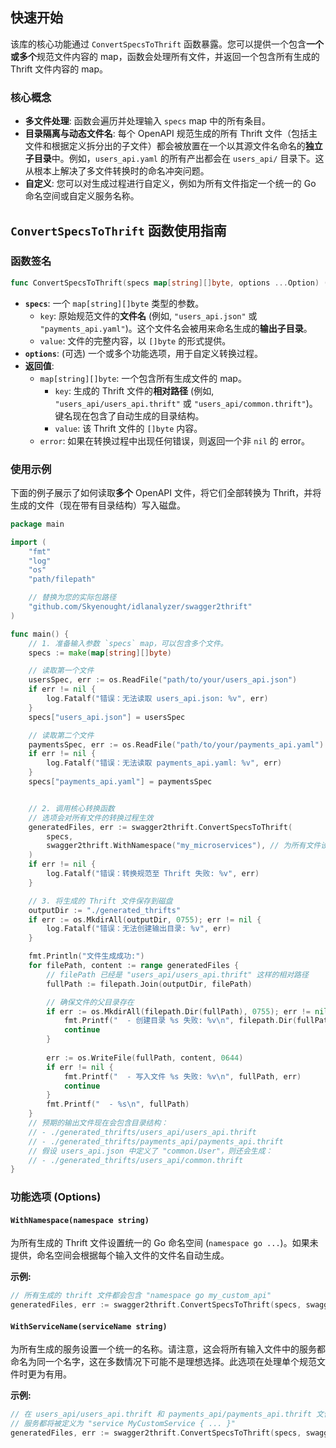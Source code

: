 ## 快速开始

该库的核心功能通过 `ConvertSpecsToThrift` 函数暴露。您可以提供一个包含**一个或多个**规范文件内容的 map，函数会处理所有文件，并返回一个包含所有生成的 Thrift 文件内容的 map。

### 核心概念

-   **多文件处理**: 函数会遍历并处理输入 `specs` map 中的所有条目。
-   **目录隔离与动态文件名**: 每个 OpenAPI 规范生成的所有 Thrift 文件（包括主文件和根据定义拆分出的子文件）都会被放置在一个以其源文件名命名的**独立子目录**中。例如，`users_api.yaml` 的所有产出都会在 `users_api/` 目录下。这从根本上解决了多文件转换时的命名冲突问题。
-   **自定义**: 您可以对生成过程进行自定义，例如为所有文件指定一个统一的 Go 命名空间或自定义服务名称。

## `ConvertSpecsToThrift` 函数使用指南

### 函数签名
```go
func ConvertSpecsToThrift(specs map[string][]byte, options ...Option) (map[string][]byte, error)
```

-   **`specs`**: 一个 `map[string][]byte` 类型的参数。
    -   `key`: 原始规范文件的**文件名** (例如, `"users_api.json"` 或 `"payments_api.yaml"`)。这个文件名会被用来命名生成的**输出子目录**。
    -   `value`: 文件的完整内容，以 `[]byte` 的形式提供。
-   **`options`**: (可选) 一个或多个功能选项，用于自定义转换过程。
-   **返回值**:
    -   `map[string][]byte`: 一个包含所有生成文件的 map。
        -   `key`: 生成的 Thrift 文件的**相对路径** (例如, `"users_api/users_api.thrift"` 或 `"users_api/common.thrift"`)。键名现在包含了自动生成的目录结构。
        -   `value`: 该 Thrift 文件的 `[]byte` 内容。
    -   `error`: 如果在转换过程中出现任何错误，则返回一个非 `nil` 的 error。

### 使用示例

下面的例子展示了如何读取**多个** OpenAPI 文件，将它们全部转换为 Thrift，并将生成的文件（现在带有目录结构）写入磁盘。

```go
package main

import (
	"fmt"
	"log"
	"os"
	"path/filepath"

	// 替换为您的实际包路径
	"github.com/Skyenought/idlanalyzer/swagger2thrift"
)

func main() {
	// 1. 准备输入参数 `specs` map，可以包含多个文件。
	specs := make(map[string][]byte)

	// 读取第一个文件
	usersSpec, err := os.ReadFile("path/to/your/users_api.json")
	if err != nil {
		log.Fatalf("错误：无法读取 users_api.json: %v", err)
	}
	specs["users_api.json"] = usersSpec

	// 读取第二个文件
	paymentsSpec, err := os.ReadFile("path/to/your/payments_api.yaml")
	if err != nil {
		log.Fatalf("错误：无法读取 payments_api.yaml: %v", err)
	}
	specs["payments_api.yaml"] = paymentsSpec


	// 2. 调用核心转换函数
	// 选项会对所有文件的转换过程生效
	generatedFiles, err := swagger2thrift.ConvertSpecsToThrift(
		specs,
		swagger2thrift.WithNamespace("my_microservices"), // 为所有文件设置统一的Go命名空间
	)
	if err != nil {
		log.Fatalf("错误：转换规范至 Thrift 失败: %v", err)
	}

	// 3. 将生成的 Thrift 文件保存到磁盘
	outputDir := "./generated_thrifts"
	if err := os.MkdirAll(outputDir, 0755); err != nil {
		log.Fatalf("错误：无法创建输出目录: %v", err)
	}

	fmt.Println("文件生成成功:")
	for filePath, content := range generatedFiles {
		// filePath 已经是 "users_api/users_api.thrift" 这样的相对路径
		fullPath := filepath.Join(outputDir, filePath)

		// 确保文件的父目录存在
		if err := os.MkdirAll(filepath.Dir(fullPath), 0755); err != nil {
			fmt.Printf("  - 创建目录 %s 失败: %v\n", filepath.Dir(fullPath), err)
			continue
		}
		
		err := os.WriteFile(fullPath, content, 0644)
		if err != nil {
			fmt.Printf("  - 写入文件 %s 失败: %v\n", fullPath, err)
			continue
		}
		fmt.Printf("  - %s\n", fullPath)
	}
	// 预期的输出文件现在会包含目录结构：
	// - ./generated_thrifts/users_api/users_api.thrift
	// - ./generated_thrifts/payments_api/payments_api.thrift
	// 假设 users_api.json 中定义了 "common.User"，则还会生成：
	// - ./generated_thrifts/users_api/common.thrift
}
```

### 功能选项 (Options)

#### `WithNamespace(namespace string)`
为所有生成的 Thrift 文件设置统一的 Go 命名空间 (`namespace go ...`)。如果未提供，命名空间会根据每个输入文件的文件名自动生成。

**示例:**
```go
// 所有生成的 thrift 文件都会包含 "namespace go my_custom_api"
generatedFiles, err := swagger2thrift.ConvertSpecsToThrift(specs, swagger2thrift.WithNamespace("my_custom_api"))
```

#### `WithServiceName(serviceName string)`
为所有生成的服务设置一个统一的名称。请注意，这会将所有输入文件中的服务都命名为同一个名字，这在多数情况下可能不是理想选择。此选项在处理单个规范文件时更为有用。

**示例:**
```go
// 在 users_api/users_api.thrift 和 payments_api/payments_api.thrift 文件中，
// 服务都将被定义为 "service MyCustomService { ... }"
generatedFiles, err := swagger2thrift.ConvertSpecsToThrift(specs, swagger2thrift.WithServiceName("MyCustomService"))
```